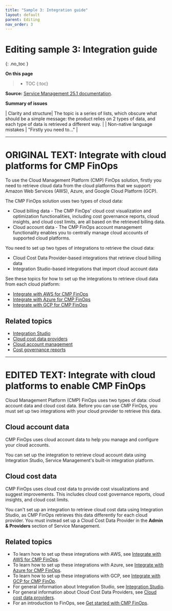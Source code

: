 ```yaml
---
title: "Sample 3: Integration guide"
layout: default
parent: Editing
nav_order: 3
---
```


# Editing sample 3: Integration guide
{: .no_toc }

**On this page**
> - TOC
> {:toc}

**Source:** [Service Management 25.1 documentation](https://docs.microfocus.com/doc/SMAX/25.1/IntegrateCloudProviderFinOps).

**Summary of issues**
 
| Clarity and structure| The topic is a series of lists, which obscure what should be a simple message: the product relies on 2 types of data, and each type of data is retrieved a different way.  |
| Non-native language mistakes | "Firstly you need to..." |

***

# ORIGINAL TEXT: Integrate with cloud platforms for CMP FinOps

To use the Cloud Management Platform (CMP) FinOps solution, firstly you need to retrieve cloud data from the cloud platforms that we support: Amazon Web Services (AWS), Azure, and Google Cloud Platform (GCP).

The CMP FinOps solution uses two types of cloud data:

- Cloud billing data - The CMP FinOps' cloud cost visualization and optimization functionalities, including cost governance reports, cloud insights, and cloud cost limits, are all based on the retrieved billing data.
- Cloud account data - The CMP FinOps account management functionality enables you to centrally manage cloud accounts of supported cloud platforms.

You need to set up two types of integrations to retrieve the cloud data:

- Cloud Cost Data Provider-based integrations that retrieve cloud billing data
- Integration Studio-based integrations that import cloud account data

See these topics for how to set up the integrations to retrieve cloud data from each cloud platform:

- [Integrate with AWS for CMP FinOps](https://docs.microfocus.com/doc/SMAX/25.1/SyncAWSProvider)
- [Integrate with Azure for CMP FinOps](https://docs.microfocus.com/doc/SMAX/25.1/SyncAzureProvider)
- [Integrate with GCP for CMP FinOps](https://docs.microfocus.com/doc/SMAX/25.1/SyncGCPProvider)

## Related topics ##

- [Integration Studio](https://docs.microfocus.com/doc/SMAX/25.1/IntegrationHub)
- [Cloud cost data providers](https://docs.microfocus.com/doc/SMAX/25.1/CGROIntegrations)
- [Cloud account management](https://docs.microfocus.com/doc/SMAX/25.1/AccountMgmt)
- [Cost governance reports](https://docs.microfocus.com/doc/SMAX/25.1/ShowbackReports)

***

# EDITED TEXT: Integrate with cloud platforms to enable CMP FinOps

Cloud Management Platform (CMP) FinOps uses two types of data: cloud account data and cloud cost data. Before you can use CMP FinOps, you must set up two integrations with your cloud provider to retrieve this data.

## Cloud account data ##

CMP FinOps uses cloud account data to help you manage and configure your cloud accounts.

You can set up the integration to retrieve cloud account data using Integration Studio, Service Management's built-in integration platform.

## Cloud cost data ##

CMP FinOps uses cloud cost data to provide cost visualizations and suggest improvements. This includes cloud cost governance reports, cloud insights, and cloud cost limits.

You can't set up an integration to retrieve cloud cost data using Integration Studio, as CMP FinOps retrieves this data differently for each cloud provider. You must instead set up a Cloud Cost Data Provider in the **Admin & Providers** section of Service Management.

## Related topics ##

- To learn how to set up these integrations with AWS, see [Integrate with AWS for CMP FinOps](https://doc/SMAX/25.1/SyncAWSProvider).
- To learn how to set up these integrations with Azure, see [Integrate with Azure for CMP FinOps](https://doc/SMAX/25.1/SyncAzureProvider).
- To learn how to set up these integrations with GCP, see [Integrate with GCP for CMP FinOp](https://doc/SMAX/25.1/SyncGCPProvider).
- For general information about Integration Studio, see [Integration Studio](https://doc/SMAX/25.1/IntegrationHub).
- For general information about Cloud Cost Data Providers, see [Cloud cost data providers](https://doc/SMAX/25.1/CGROIntegrations).
- For an introduction to FinOps, see [Get started with CMP FinOps](https://doc/SMAX/25.1/IntegrationHub).
